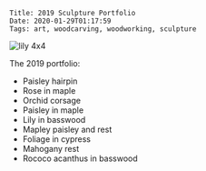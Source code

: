     Title: 2019 Sculpture Portfolio
    Date: 2020-01-29T01:17:59
    Tags: art, woodcarving, woodworking, sculpture

<img src="/img/2019_portfolio.png" alt="lily 4x4" />

The 2019 portfolio:

* Paisley hairpin
* Rose in maple
* Orchid corsage
* Paisley in maple
* Lily in basswood
* Mapley paisley and rest
* Foliage in cypress
* Mahogany rest
* Rococo acanthus in basswood